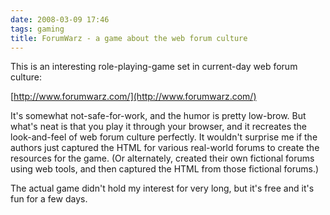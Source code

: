 ```yaml
---
date: 2008-03-09 17:46
tags: gaming
title: ForumWarz - a game about the web forum culture
---
```


This is an interesting role-playing-game set in current-day web forum culture:

[http://www.forumwarz.com/](http://www.forumwarz.com/)

It's somewhat not-safe-for-work, and the humor is
pretty low-brow. But what's neat is that you play it through your browser, and
it recreates the look-and-feel of web forum culture perfectly. It wouldn't
surprise me if the authors just captured the HTML for various real-world
forums to create the resources for the game. (Or alternately, created their
own fictional forums using web tools, and then captured the HTML from those
fictional forums.)

The actual game didn't hold my interest for very long, but
it's free and it's fun for a few days.
